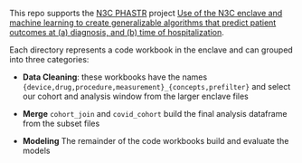 This repo supports the [N3C PHASTR](https://covid.cd2h.org/phastr) project [Use of the N3C enclave and machine learning to create generalizable algorithms that predict patient outcomes at (a) diagnosis, and (b) time of hospitalization](https://covid.cd2h.org/node/778). 

Each directory represents a code workbook in the enclave and can grouped into three categories:

* **Data Cleaning**: these workbooks have the names `{device,drug,procedure,measurement}_{concepts,prefilter}` and select our cohort and analysis window from the larger enclave files

* **Merge** `cohort_join` and `covid_cohort` build the final analysis dataframe from the subset files

* **Modeling** The remainder of the code workbooks build and evaluate the models